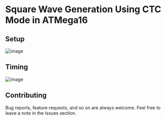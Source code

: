 # Square Wave Generation Using CTC Mode in ATMega16  
## Setup
![image](https://drive.google.com/uc?export=download&id=1D9Vk9jPFfoJh0fBbC6KqFXaxKZHkUOH7)

## Timing
![image](https://drive.google.com/uc?export=download&id=1xEVfc7oAPjlkAg922ruo8CG6VqNiLqLP)



## Contributing  
Bug reports, feature requests, and so on are always welcome. Feel free to leave a note in the Issues section.
